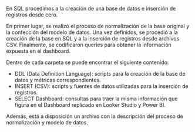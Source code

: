 En SQL procedimos a la creación de una base de datos e inserción de registros desde cero.

En primer lugar, se realizó el proceso de normalización de la base original y la confección del modelo de datos. Una vez definidos, se procedió a la creación de la base en SQL y a la inserción de registros desde archivos CSV. Finalmente, se codificaron queries para obtener la información expuesta en el dashboard.

Dentro de cada carpeta se puede encontrar el siguiente contenido:
- DDL (Data Definition Language): scripts para la creación de la base de datos y métricas correspondientes.
- INSERT (CSV): scripts y fuentes de datos utilizadas para la inserción de registros.
- SELECT Dashboard: consultas para traer la misma información que figura en el Dashboard replicado en Looker Studio y Power BI.

Además, está a disposición un archivo con la descripción del proceso de normalización y modelo de datos.
